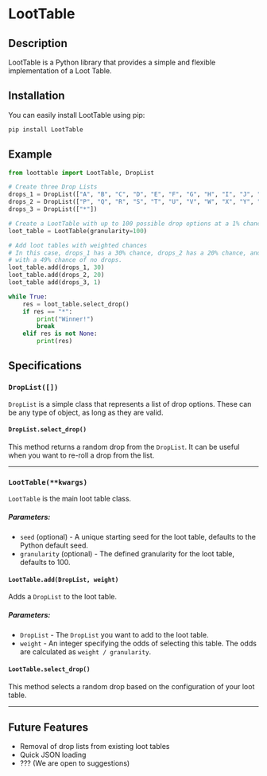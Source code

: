 # LootTable

## Description
LootTable is a Python library that provides a simple and flexible implementation of a Loot Table.

## Installation
You can easily install LootTable using pip:
```bash
pip install LootTable
```

## Example

```python
from loottable import LootTable, DropList

# Create three Drop Lists
drops_1 = DropList(["A", "B", "C", "D", "E", "F", "G", "H", "I", "J", "K", "L", "M", "N", "O"])
drops_2 = DropList(["P", "Q", "R", "S", "T", "U", "V", "W", "X", "Y", "Z"])
drops_3 = DropList(["*"])

# Create a LootTable with up to 100 possible drop options at a 1% chance each
loot_table = LootTable(granularity=100)

# Add loot tables with weighted chances
# In this case, drops_1 has a 30% chance, drops_2 has a 20% chance, and drops_3 has a 1% chance,
# with a 49% chance of no drops.
loot_table.add(drops_1, 30)
loot_table.add(drops_2, 20)
loot_table add(drops_3, 1)

while True:
    res = loot_table.select_drop()
    if res == "*":
        print("Winner!")
        break
    elif res is not None:
        print(res)
```

## Specifications

### `DropList([])`

`DropList` is a simple class that represents a list of drop options. These can be any type of object, as long as they are valid.

#### `DropList.select_drop()`
This method returns a random drop from the `DropList`. It can be useful when you want to re-roll a drop from the list.

---

### `LootTable(**kwargs)`

`LootTable` is the main loot table class.

##### **Parameters**:
- `seed` (optional) - A unique starting seed for the loot table, defaults to the Python default seed.
- `granularity` (optional) - The defined granularity for the loot table, defaults to 100.

#### `LootTable.add(DropList, weight)`
Adds a `DropList` to the loot table.

##### **Parameters**:
 - `DropList` - The `DropList` you want to add to the loot table.
 - `weight` - An integer specifying the odds of selecting this table. The odds are calculated as `weight / granularity`.

#### `LootTable.select_drop()`
This method selects a random drop based on the configuration of your loot table.

---

## Future Features
 - Removal of drop lists from existing loot tables
 - Quick JSON loading
 - ??? (We are open to suggestions)
```